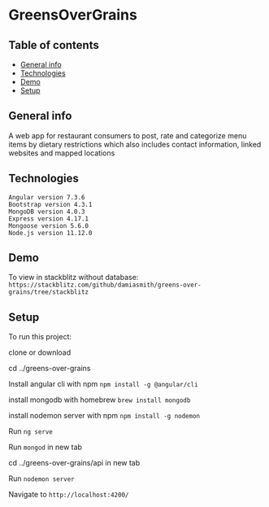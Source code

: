 # GreensOverGrains

## Table of contents
* [General info](#general-info)
* [Technologies](#technologies)
* [Demo](#demo)
* [Setup](#setup)

## General info

A web app for restaurant consumers to post, rate and categorize menu items by dietary restrictions which also includes contact information, linked websites and mapped locations

## Technologies
    Angular version 7.3.6
    Bootstrap version 4.3.1
    MongoDB version 4.0.3
    Express version 4.17.1
    Mongoose version 5.6.0
    Node.js version 11.12.0

## Demo
To view in stackblitz without database:
`https://stackblitz.com/github/damiasmith/greens-over-grains/tree/stackblitz`
  
## Setup
To run this project:

clone or download

cd ../greens-over-grains

Install angular cli with npm
`npm install -g @angular/cli`

install mongodb with homebrew
`brew install mongodb`

install nodemon server with npm
`npm install -g nodemon`

Run `ng serve` 

Run `mongod` in new tab

cd ../greens-over-grains/api in new tab

Run `nodemon server`

Navigate to `http://localhost:4200/` 
